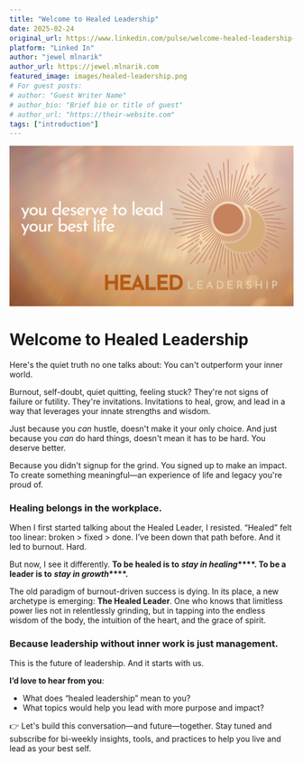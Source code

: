 ```yaml
---
title: "Welcome to Healed Leadership"
date: 2025-02-24
original_url: https://www.linkedin.com/pulse/welcome-healed-leadership-jewel-mlnarik-sih-bbcjc/
platform: "Linked In"
author: "jewel mlnarik" 
author_url: https://jewel.mlnarik.com
featured_image: images/healed-leadership.png
# For guest posts:
# author: "Guest Writer Name"
# author_bio: "Brief bio or title of guest"
# author_url: "https://their-website.com" 
tags: ["introduction"]
---
```


![header graphic: healed leadership](images/healed-leadership.png)

# Welcome to Healed Leadership

Here's the quiet truth no one talks about: You can't outperform your inner world.

Burnout, self-doubt, quiet quitting, feeling stuck? They're not signs of failure or futility. They're invitations. Invitations to heal, grow, and lead in a way that leverages your innate strengths and wisdom.

Just because you _can_ hustle, doesn't make it your only choice. And just because you _can_ do hard things, doesn't mean it has to be hard. You deserve better.

Because you didn't signup for the grind. You signed up to make an impact. To create something meaningful—an experience of life and legacy you're proud of.

### Healing belongs in the workplace.

When I first started talking about the Healed Leader, I resisted. “Healed” felt too linear: broken > fixed > done. I’ve been down that path before. And it led to burnout. Hard.

But now, I see it differently. **To be healed is to** **_stay in healing_****. To be a leader is to** **_stay in growth_****.**

The old paradigm of burnout-driven success is dying. In its place, a new archetype is emerging: **The Healed Leader**. One who knows that limitless power lies not in relentlessly grinding, but in tapping into the endless wisdom of the body, the intuition of the heart, and the grace of spirit.

### Because leadership without inner work is just management.

This is the future of leadership. And it starts with us.

**I’d love to hear from you**:

*   What does “healed leadership” mean to you?
*   What topics would help you lead with more purpose and impact?

👉 Let's build this conversation—and future—together. Stay tuned and subscribe for bi-weekly insights, tools, and practices to help you live and lead as your best self.
